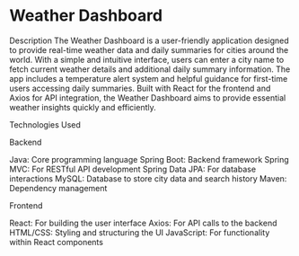 # Weather Dashboard
 
Description
The Weather Dashboard is a user-friendly application designed to provide real-time weather data and daily summaries for cities around the world. With a simple and intuitive interface, users can enter a city name to fetch current weather details and additional daily summary information. The app includes a temperature alert system and helpful guidance for first-time users accessing daily summaries. Built with React for the frontend and Axios for API integration, the Weather Dashboard aims to provide essential weather insights quickly and efficiently.

Technologies Used

Backend

Java: Core programming language
Spring Boot: Backend framework
Spring MVC: For RESTful API development
Spring Data JPA: For database interactions
MySQL: Database to store city data and search history 
Maven: Dependency management

Frontend

React: For building the user interface
Axios: For API calls to the backend
HTML/CSS: Styling and structuring the UI
JavaScript: For functionality within React components
